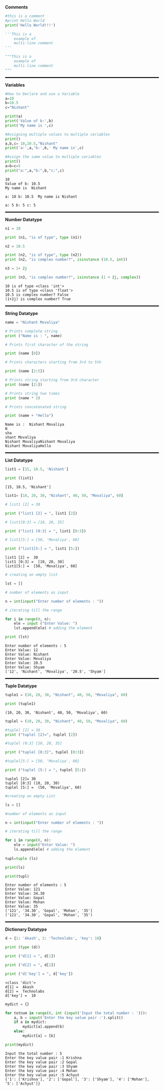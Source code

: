 <b>Comments</b>


```python
#this is a comment
#print Hello World
print('Hello World!!!')

'''This is a 
    example of 
    multi-line comment
'''

"""This is a 
    example of 
    multi-line comment
"""
```

<hr style="border:1px solid black"><b>Variables</b>


```python
#How to Declare and use a Variable
a=10
b=10.5
c="Nishant"

print(a)
print('Value of b:',b)
print('My name is ',c)

#Assigning multiple values to multiple variables
print()
a,b,c= 10,10.5,"Nishant"
print('a:',a,'b:',b,' My name is',c)

#Assign the same value to multiple variables
print()
a=b=c=5
print("a:",a,"b:",b,"c:",c)

```

    10
    Value of b: 10.5
    My name is  Nishant
    
    a: 10 b: 10.5  My name is Nishant
    
    a: 5 b: 5 c: 5
    

<hr style="border:1px solid black"><b>Number Datatype</b>


```python
n1 = 10

print (n1, "is of type", type (n1))

n2 = 10.5

print (n2, "is of type", type (n2)) 
print (n2, "is complex number?", isinstance (10.5, int))

n3 = 1+ 2j

print (n3, "is complex number?", isinstance (1 + 2j, complex))
```

    10 is of type <class 'int'>
    10.5 is of type <class 'float'>
    10.5 is complex number? False
    (1+2j) is complex number? True
    

<hr style="border:1px solid black"><b>String Datatype</b>


```python
name = "Nishant Movaliya"

# Prints complete string 
print ("Name is : ", name)

# Prints first character of the string

print (name [0])

# Prints characters starting from 3rd to 5th

print (name [2:5])

# Prints string starting from 3rd character 
print (name [2:])

# Prints string two times 
print (name * 2)

# Prints concatenated string

print (name + "Hello")
```

    Name is :  Nishant Movaliya
    N
    sha
    shant Movaliya
    Nishant MovaliyaNishant Movaliya
    Nishant MovaliyaHello
    

<hr style="border:1px solid black"><b>List Datatype</b>


```python
list1 = [15, 10.5, 'Nishant']

print (list1)
```

    [15, 10.5, 'Nishant']
    


```python
list1= [10, 20, 30, "Nishant", 40, 50, "Movaliya", 60]

# list1 [2] = 30

print ("list1 [2] = ", list1 [2])

# list1[0:3] = [10, 20, 35] 

print ("list1 [0:3] = ", list1 [0:3])

# list1[5:] = [50, 'Movaliya', 60]

print ("list1[5:] = ", list1 [5:])
```

    list1 [2] =  30
    list1 [0:3] =  [10, 20, 30]
    list1[5:] =  [50, 'Movaliya', 60]
    


```python
# creating an empty list

lst = []

# number of elements as input

n = int(input("Enter number of elements : "))

# iterating till the range

for i in range(0, n):
    ele = input ("Enter Value: ")
    lst.append(ele) # adding the element

print (lst)
```

    Enter number of elements : 5
    Enter Value: 12
    Enter Value: Nishant
    Enter Value: Movaliya
    Enter Value: 20.5
    Enter Value: Shyam
    ['12', 'Nishant', 'Movaliya', '20.5', 'Shyam']
    

<hr style="border:1px solid black"><b>Tuple Datatype</b>


```python
tuple1 = (10, 20, 30, "Nishant", 40, 50, "Movaliya", 60)

print (tuple1)
```

    (10, 20, 30, 'Nishant', 40, 50, 'Movaliya', 60)
    


```python
tuplel = (10, 20, 30, "Nishant", 40, 50, "Movaliya", 60)

#tuplel [2] = 30 
print ("tuplel [2]=", tuplel [2])

#tuplel (0:3] [10, 20, 35]

print ("tuplel [0:3]", tuplel [0:3])

#tuplel[5:] = [50, 'Movaliya', 60}

print ("tuplel [5:] = ", tuplel [5:])
```

    tuplel [2]= 30
    tuplel [0:3] (10, 20, 30)
    tuplel [5:] =  (50, 'Movaliya', 60)
    


```python
#creating an empty List

ls = []

#number of elements as input

n = int(input("Enter number of elements : "))

# iterating till the range

for i in range(0, n):
    ele = input("Enter Value: ")
    ls.append(ele) # adding the element
    
tupl=tuple (ls)

print(ls)

print(tupl) 
```

    Enter number of elements : 5
    Enter Value: 121
    Enter Value: 34.30
    Enter Value: Gopal
    Enter Value: Mohan
    Enter Value: 35
    ['121', '34.30', 'Gopal', 'Mohan', '35']
    ('121', '34.30', 'Gopal', 'Mohan', '35')
    

<hr style="border:1px solid black"><b>Dictionary Datatype</b>


```python
d = {1: 'Akash', 2: 'Technolabs', 'key': 10}

print (type (d))

print ("d[1] = ", d[1])

print ("d[2] = ", d[2])

print ("d['key'] = ", d['key'])
```

    <class 'dict'>
    d[1] =  Akash
    d[2] =  Technolabs
    d['key'] =  10
    


```python
mydict = {}

for totnum in range(0, int (input('Input the total number : '))): 
    a, b = input('Enter the key value pair :').split() 
    if a in mydict:
        mydict[a].append(b)
    else:
        mydict[a] = [b]

print(mydict)
```

    Input the total number : 5
    Enter the key value pair :1 Krishna
    Enter the key value pair :2 Gopal
    Enter the key value pair :3 Shyam
    Enter the key value pair :4 Mohan
    Enter the key value pair :5 Achyut
    {'1': ['Krishna'], '2': ['Gopal'], '3': ['Shyam'], '4': ['Mohan'], '5': ['Achyut']}
    


```python

```
